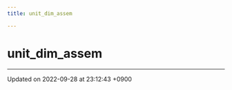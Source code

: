 ```yaml
---
title: unit_dim_assem

---
```


# unit_dim_assem








-------------------------------

Updated on 2022-09-28 at 23:12:43 +0900